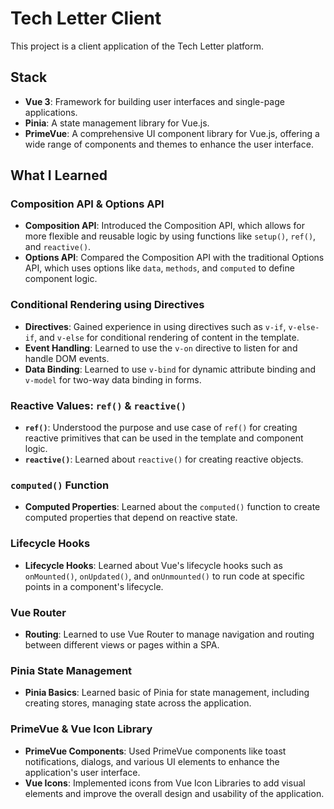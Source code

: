 # Tech Letter Client

This project is a client application of the Tech Letter platform.

## Stack

- **Vue 3**: Framework for building user interfaces and single-page applications.
- **Pinia**: A state management library for Vue.js.
- **PrimeVue**: A comprehensive UI component library for Vue.js, offering a wide range of components and themes to enhance the user interface.

## What I Learned

### Composition API & Options API

- **Composition API**: Introduced the Composition API, which allows for more flexible and reusable logic by using functions like `setup()`, `ref()`, and `reactive()`.
- **Options API**: Compared the Composition API with the traditional Options API, which uses options like `data`, `methods`, and `computed` to define component logic.

### Conditional Rendering using Directives

- **Directives**: Gained experience in using directives such as `v-if`, `v-else-if`, and `v-else` for conditional rendering of content in the template.
- **Event Handling**: Learned to use the `v-on` directive to listen for and handle DOM events.
- **Data Binding**: Learned to use `v-bind` for dynamic attribute binding and `v-model` for two-way data binding in forms.

### Reactive Values: `ref()` & `reactive()`

- **`ref()`**: Understood the purpose and use case of `ref()` for creating reactive primitives that can be used in the template and component logic.
- **`reactive()`**: Learned about `reactive()` for creating reactive objects.

### `computed()` Function

- **Computed Properties**: Learned about the `computed()` function to create computed properties that depend on reactive state.

### Lifecycle Hooks

- **Lifecycle Hooks**: Learned about Vue's lifecycle hooks such as `onMounted()`, `onUpdated()`, and `onUnmounted()` to run code at specific points in a component's lifecycle.

### Vue Router

- **Routing**: Learned to use Vue Router to manage navigation and routing between different views or pages within a SPA.

### Pinia State Management

- **Pinia Basics**: Learned basic of Pinia for state management, including creating stores, managing state across the application.

### PrimeVue & Vue Icon Library

- **PrimeVue Components**: Used PrimeVue components like toast notifications, dialogs, and various UI elements to enhance the application's user interface.
- **Vue Icons**: Implemented icons from Vue Icon Libraries to add visual elements and improve the overall design and usability of the application.
